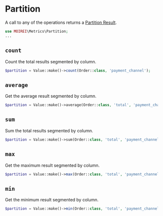 # Partition

A call to any of the operations returns a [Partition Result](/result-types/partition.html).

```php
use MOIREI\Metrics\Partition;
...
```

## `count`
Count the total results segmented by column.

```php
$partition = Value::make()->count(Order::class, 'payment_channel');
```

## `average`
Get the average result segmented by column.

```php
$partition = Value::make()->average(Order::class, 'total', 'payment_channel');
```

## `sum`
Sum the total results segmented by column.

```php
$partition = Value::make()->sum(Order::class, 'total', 'payment_channel');
```

## `max`
Get the maximum result segmented by column.

```php
$partition = Value::make()->max(Order::class, 'total', 'payment_channel');
```

## `min`
Get the minimum result segmented by column.

```php
$partition = Value::make()->min(Order::class, 'total', 'payment_channel');
```
